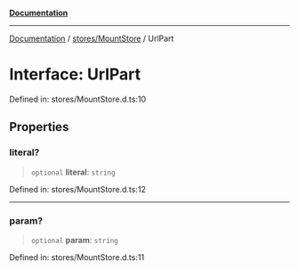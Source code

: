 [**Documentation**](../../../index.md)

***

[Documentation](../../../index.md) / [stores/MountStore](../index.md) / UrlPart

# Interface: UrlPart

Defined in: stores/MountStore.d.ts:10

## Properties

### literal?

> `optional` **literal**: `string`

Defined in: stores/MountStore.d.ts:12

***

### param?

> `optional` **param**: `string`

Defined in: stores/MountStore.d.ts:11

